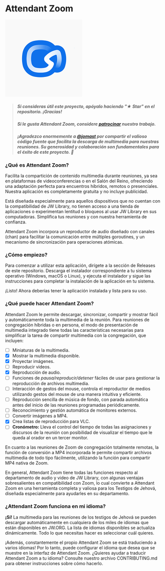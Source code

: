 # Attendant Zoom
<img src="icon.png">

> ##### Si consideras útil este proyecto, apóyalo haciendo "★ Star" en el repositorio. ¡Gracias!
> ##### Si le gusta Attendant Zoom, considere <a href="https://www.paypal.com/paypalme/livrados" target="_blank">patrocinar</a> nuestro trabajo.
> ##### ¡Agradezco enormemente a <a href="https://github.com/jomast/">@jomast</a> por compartir el valioso código fuente que facilita la descarga de multimedia para nuestras reuniones. Su generosidad y colaboración son fundamentales para el éxito de este proyecto. 🙌

### ¿Qué es Attendant Zoom?
Facilita la compartición de contenido multimedia durante reuniones, ya sea en plataformas de videoconferencias o en el Salón del Reino, ofreciendo una adaptación perfecta para encuentros híbridos, remotos o presenciales. Nuestra aplicación es completamente gratuita y no incluye publicidad.

Está diseñada especialmente para aquellos dispositivos que no cuentan con la compatibilidad de JW Library, no tienen acceso a una tienda de aplicaciones o experimentan lentitud o bloqueos al usar JW Library en sus computadoras. Simplifica tus reuniones y con nuestra herramienta de confianza.

Attendant Zoom incorpora un reproductor de audio diseñado con canales (chan) para facilitar la comunicación entre múltiples goroutines, y un mecanismo de sincronización para operaciones atómicas.

### ¿Cómo empiezo?
Para comenzar a utilizar esta aplicación, dirígete a la sección de Releases de este repositorio. Descarga el instalador correspondiente a tu sistema operativo (Windows, macOS o Linux), y ejecuta el instalador y sigue las instrucciones para completar la instalación de la aplicación en tu sistema.

¡Listo! Ahora deberías tener la aplicación instalada y lista para su uso.

### ¿Qué puede hacer Attendant Zoom?
Attendant Zoom le permite descargar, sincronizar, compartir y mostrar fácil y automáticamente toda la multimedia de la reunión. Para reuniones de congregación híbridas o en persona, el modo de presentación de multimedia integrado tiene todas las características necesarias para simplificar la tarea de compartir multimedia con la congregación, que incluyen:

- [ ] Miniaturas de la multimedia.
- [x] Mostrar la multimedia disponible.
- [x] Proyectar imágenes.
- [ ] Reproducir videos.
- [x] Reproducción de audio.
- [ ] Funciones de _pausa/reproducir/detener_ fáciles de usar para gestionar la reproducción de archivos multimedia.
- [ ] Interacción de gestos del mouse, controla el reproductor de medios utilizando gestos del mouse de una manera intuitiva y eficiente.
- [ ] Reproducción sencilla de música de fondo, con parada automática antes del inicio de las reuniones programadas periódicamente.
- [ ] Reconocimiento y gestión automática de monitores externos.
- [ ] Convertir imágenes a MP4.
- [x] Crea listas de reproducción para VLC.
- [ ] **Cronómetro:** Lleva el control del tiempo de todas las  asignaciones y discursos de la reunión con posibilidad de visualizar el tiempo que le queda al orador en un tercer monitor.

En cuanto a las reuniones de Zoom de congregación totalmente remotas, la función de conversión a MP4 incorporada le permite compartir archivos multimedia de todo tipo fácilmente, utilizando la función para compartir MP4 nativa de Zoom.

En general, Attendant Zoom tiene todas las funciones respecto al departamento de audio y video de JW Library, con algunas ventajas sobresalientes en compatibilidad con Zoom, lo cual convierte a Attendant Zoom en una herramienta completa y valiosa para los Testigos de Jehová, diseñada especialmente para ayudarles en su departamento.

### ¿Attendant Zoom funciona en mi idioma?
**¡Sí!** La multimedia para las reuniones de los testigos de Jehová se pueden descargar automáticamente en cualquiera de los miles de idiomas que están disponibles en JW.ORG. La lista de idiomas disponibles se actualiza dinámicamente. Todo lo que necesitas hacer es seleccionar cuál quieres.

¡Además, constantemente el propio Attendant Zoom se está traduciendo a varios idiomas! Por lo tanto, puede configurar el idioma que desea que se muestre en la interfaz de Attendant Zoom. ¿Quieres ayudar a traducir Attendant Zoom a tu idioma? Consulte nuestro archivo CONTRIBUTING.md para obtener instrucciones sobre cómo hacerlo.
